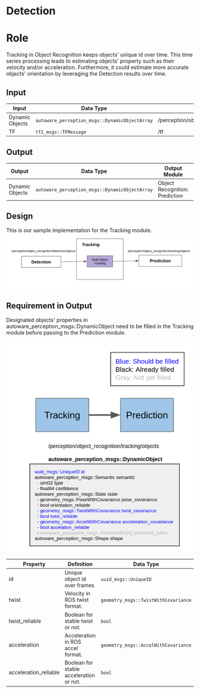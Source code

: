 Detection
=====
# Role
Tracking in Object Recognition keeps objects' unique id over time. This time series processing leads to estimating objects' property such as their velocity and/or acceleration. Furthermore, it could estimate more accurate objects' orientation by leveraging the Detection results over time.

## Input

| Input       | Data Type|Topic
|-|-|-|
| Dynamic Objects       | `autoware_perception_msgs::DynamicObjectArray`|/perception/object_recognition/detection/objects|
|TF  | `tf2_msgs::TFMessage`|/tf|

## Output

| Output       | Data Type| Output Module | TF Frame| Topic|
|----|-|-|-|-|
|Dynamic Objects|`autoware_perception_msgs::DynamicObjectArray`|Object Recognition: Prediction| `map`|/perception/object_recognition/tracking/objects|

## Design
This is our sample implementation for the Tracking module.
![msg](/img/ObjectTrackingDesign.png)


## Requirement in Output

Designated objects' properties in autoware_perception_msgs::DynamicObject need to be filled in the Tracking module before passing to the Prediction module.

![msg](/img/ObjectTrackingRequirement.png)


| Property  | Definition |Data Type                                 | Parent Data Type|
|-------------|--|-------------------------------------------|----|
| id      | Unique object id over frames|`uuid_msgs::UniqueID`                 |`autoware_perception_msgs::DynamicObject`|
| twist        |Velocity in ROS twist format. |`geometry_msgs::TwistWithCovariance` |`autoware_perception_msgs::State`|
| twist_reliable |Boolean for stable twist or not.| `bool`           |`autoware_perception_msgs::State`|
| acceleration |Acceleration in ROS accel format.|`geometry_msgs::AccelWithCovariance`           |`autoware_perception_msgs::State`|
| acceleration_reliable |Boolean for stable acceleration or not.|`bool`           |`autoware_perception_msgs::State`|
